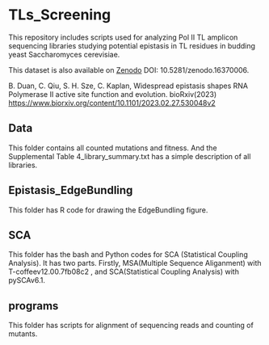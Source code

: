 # TLs_Screening
This repository includes scripts used for analyzing Pol II TL amplicon sequencing libraries studying potential epistasis in TL residues in budding yeast Saccharomyces cerevisiae.

This dataset is also available on [Zenodo](https://doi.org/10.5281/zenodo.16370006) DOI: 10.5281/zenodo.16370006.



B. Duan, C. Qiu, S. H. Sze, C. Kaplan, Widespread epistasis shapes RNA Polymerase II active site function and evolution. bioRxiv(2023) https://www.biorxiv.org/content/10.1101/2023.02.27.530048v2 

## Data

This folder contains all counted mutations and fitness. And the Supplemental Table 4_library_summary.txt has a simple description of all libraries.

## Epistasis_EdgeBundling

This folder has R code for drawing the EdgeBundling figure.

## SCA

This folder has the bash and Python codes for SCA (Statistical Coupling Analysis). It has two parts. Firstly, MSA(Multiple Sequence Aliganment) with T-coffeev12.00.7fb08c2 , and SCA(Statistical Coupling Analysis) with pySCAv6.1. 

## programs

This folder has scripts for alignment of sequencing reads and counting of mutants. 
